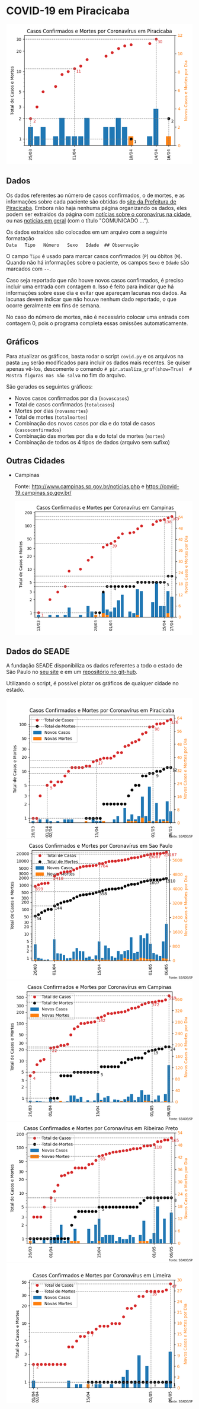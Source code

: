 # COVID-19 em Piracicaba

![COVID-Piracicaba](img/Piracicaba.png)

## Dados

Os dados referentes ao número de casos confirmados, o de mortes, e as informações sobre cada paciente são obtidas do [site da Prefeitura de Piracicaba](piracicaba.sp.gov.br/).
Embora não haja nenhuma página organizando os dados, eles podem ser extraídos da página com [notícias sobre o coronavírus na cidade](http://www.piracicaba.sp.gov.br/plantao+coronavirus+covid+19.aspx), ou nas [notícias em geral](https://www.piracicaba.sp.gov.br/categoria/principais+noticias.aspx) (com o título "COMUNICADO ...").

Os dados extraídos são colocados em um arquivo com a seguinte formatação  
`Data   Tipo   Número   Sexo   Idade  ## Observação`

O campo `Tipo` é usado para marcar casos confirmados (`P`) ou óbitos (`M`).
Quando não há informações sobre o paciente, os campos `Sexo` e `Idade` são marcados com `--`.

Caso seja reportado que não houve novos casos confirmados, é preciso incluir uma entrada com contagem `0`.
Isso é feito para indicar que há informações sobre esse dia e evitar que apareçam lacunas nos dados.
As lacunas devem indicar que não houve nenhum dado reportado, o que ocorre geralmente em fins de semana.

No caso do número de mortes, não é necessário colocar uma entrada com contagem 0, pois o programa completa essas omissões automaticamente.

## Gráficos

Para atualizar os gráficos, basta rodar o script `covid.py` e os arquivos na pasta `img` serão modificados para incluir os dados mais recentes.
Se quiser apenas vê-los, descomente o comando `# pir.atualiza_graf(show=True)  # Mostra figuras mas não salva` no fim do arquivo.

São gerados os seguintes gráficos:
* Novos casos confirmados por dia (`novoscasos`)
* Total de casos confirmados (`totalcasos`)
* Mortes por dias (`novasmortes`)
* Total de mortes (`totalmortes`)
* Combinação dos novos casos por dia e do total de casos (`casosconfirmados`)
* Combinação das mortes por dia e do total de mortes (`mortes`)
* Combinação de todos os 4 tipos de dados (arquivo sem sufixo)


## Outras Cidades

* Campinas

  Fonte: http://www.campinas.sp.gov.br/noticias.php e https://covid-19.campinas.sp.gov.br/
  
  ![COVID-Campinas](img/Campinas.png)

## Dados do SEADE

A fundação SEADE disponibiliza os dados referentes a todo o estado de São Paulo no [seu site](https://www.seade.gov.br/coronavirus/) e em um [repositório no git-hub](https://github.com/seade-R/dados-covid-sp).

Utilizando o script, é possível plotar os gráficos de qualquer cidade no estado.

![Piracicaba-SEADE](img/Piracicaba-SEADE.png)
![São Paulo-SEADE](img/Sao_Paulo-SEADE.png)
![Campinas-SEADE](img/Campinas-SEADE.png)
![Ribeirão Preto-SEADE](img/Ribeirao_Preto-SEADE.png)
![Limeira-SEADE](img/Limeira-SEADE.png)




